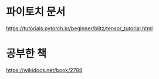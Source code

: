 # 파이토치 문서

https://tutorials.pytorch.kr/beginner/blitz/tensor_tutorial.html

# 공부한 책

https://wikidocs.net/book/2788
